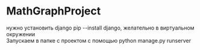 # MathGraphProject
нужно установить django
pip --install django, желательно в виртуальном окружении  
Запускаем в папке с проектом с помощью python manage.py runserver
